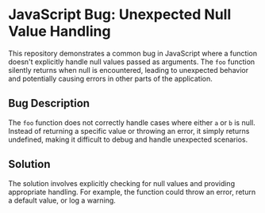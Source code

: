 # JavaScript Bug: Unexpected Null Value Handling

This repository demonstrates a common bug in JavaScript where a function doesn't explicitly handle null values passed as arguments. The `foo` function silently returns when null is encountered, leading to unexpected behavior and potentially causing errors in other parts of the application.

## Bug Description
The `foo` function does not correctly handle cases where either `a` or `b` is null. Instead of returning a specific value or throwing an error, it simply returns undefined, making it difficult to debug and handle unexpected scenarios.

## Solution
The solution involves explicitly checking for null values and providing appropriate handling.  For example, the function could throw an error, return a default value, or log a warning.